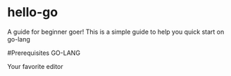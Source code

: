 # hello-go

A guide for beginner goer!
This is a simple guide to help you quick start on go-lang

#Prerequisites
GO-LANG

Your favorite editor
